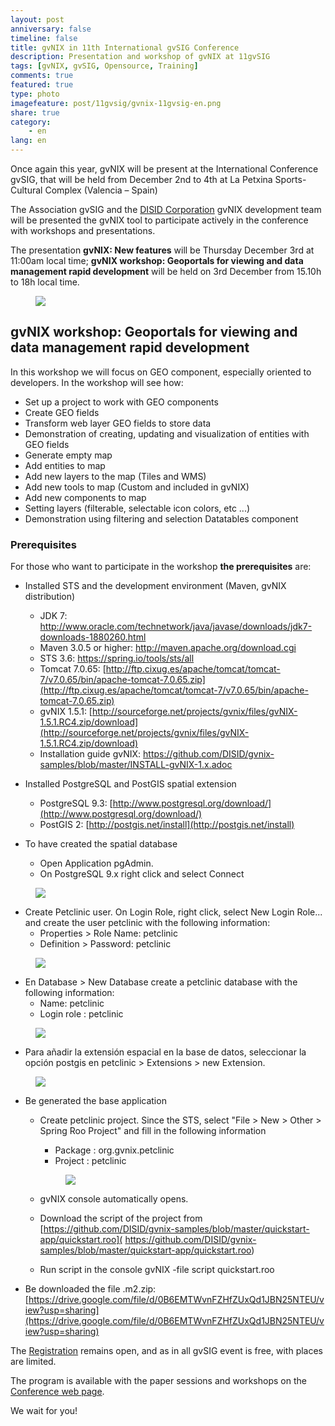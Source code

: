 ```yaml
---
layout: post
anniversary: false
timeline: false
title: gvNIX in 11th International gvSIG Conference
description: Presentation and workshop of gvNIX at 11gvSIG
tags: [gvNIX, gvSIG, Opensource, Training]
comments: true
featured: true
type: photo
imagefeature: post/11gvsig/gvnix-11gvsig-en.png
share: true
category:
    - en
lang: en
---
```


Once again this year, gvNIX will be present at the International Conference gvSIG,
that will be held from December 2nd to 4th at La Petxina Sports-Cultural Complex (Valencia – Spain)

The Association gvSIG and the [DISID Corporation](http://www.disid.com) gvNIX development team
will be presented the gvNIX tool to participate actively in the conference with workshops and presentations.

The presentation **gvNIX: New features** will be Thursday December 3rd at 11:00am local time;
**gvNIX workshop: Geoportals for viewing and data management rapid development**
will be held on 3rd December from 15.10h to 18h local time.

<div class="row">
<div class="col-md-offset-3 col-md-6 col-xs-12">
<figure>
  <img src="{{ site.url }}/images/post/11gvsig/gvnix-11gvsig-en.png">
</figure>
</div>
</div>

## gvNIX workshop: Geoportals for viewing and data management rapid development

In this workshop we will focus on GEO component, especially oriented to developers.
In the workshop will see how:

* Set up a project to work with GEO components
* Create GEO fields
* Transform web layer GEO fields to store data
* Demonstration of creating, updating and visualization of entities with GEO fields
* Generate empty map
* Add entities to map
* Add new layers to the map (Tiles and WMS)
* Add new tools to map (Custom and included in gvNIX)
* Add new components to map
* Setting layers (filterable, selectable icon colors, etc ...)
* Demonstration using filtering and selection Datatables component

### Prerequisites

For those who want to participate in the workshop **the prerequisites** are:

* Installed STS and the development environment (Maven, gvNIX distribution)
  * JDK 7: <a href="http://www.oracle.com/technetwork/java/javase/downloads/jdk7-downloads-1880260.html">http://www.oracle.com/technetwork/java/javase/downloads/jdk7-downloads-1880260.html</a>
  * Maven 3.0.5 or higher: <a href="http://maven.apache.org/download.cgi">http://maven.apache.org/download.cgi</a>
  * STS 3.6: <a href="https://spring.io/tools/sts/all">https://spring.io/tools/sts/all</a>
  * Tomcat 7.0.65: [http://ftp.cixug.es/apache/tomcat/tomcat-7/v7.0.65/bin/apache-tomcat-7.0.65.zip](http://ftp.cixug.es/apache/tomcat/tomcat-7/v7.0.65/bin/apache-tomcat-7.0.65.zip)
  * gvNIX 1.5.1: [http://sourceforge.net/projects/gvnix/files/gvNIX-1.5.1.RC4.zip/download](http://sourceforge.net/projects/gvnix/files/gvNIX-1.5.1.RC4.zip/download)
  * Installation guide gvNIX: <a href="https://github.com/DISID/gvnix-samples/blob/master/INSTALL-gvNIX-1.x.adoc" target="_blank"> https://github.com/DISID/gvnix-samples/blob/master/INSTALL-gvNIX-1.x.adoc</a>

* Installed PostgreSQL and PostGIS spatial extension
  * PostgreSQL 9.3: [http://www.postgresql.org/download/](http://www.postgresql.org/download/)
  * PostGIS 2: [http://postgis.net/install](http://postgis.net/install)

* To have created the spatial database
  * Open Application pgAdmin.
  * On PostgreSQL 9.x right click and select Connect

<div class="col-md-12">
<figure>
  <img src="{{ site.url }}/images/post/prerequisites/01pgadmin-connect.png">
</figure>
</div>

* Create Petclinic user. On Login Role, right click, select New Login Role... and create the user petclinic with the following information:
  * Properties > Role Name: petclinic
  * Definition > Password: petclinic

<div class="col-md-12">
<figure>
  <img src="{{ site.url }}/images/post/prerequisites/02pgadmin-new-role.png">
</figure>
</div>

* En Database > New Database create a petclinic database with the following information:
  * Name: petclinic
  * Login role : petclinic

<div class="col-md-12">
<figure>
  <img src="{{ site.url }}/images/post/prerequisites/03pgadmin-new-database.png">
</figure>
</div>

* Para añadir la extensión espacial en la base de datos, seleccionar la opción postgis en petclinic > Extensions > new Extension.

<div class="col-md-12">
<figure>
  <img src="{{ site.url }}/images/post/prerequisites/04pgadmin-new-extension.png">
</figure>
</div>

* Be generated the base application
  * Create petclinic project. Since the STS, select "File > New > Other > Spring Roo Project" and fill in the following information
    * Package : org.gvnix.petclinic
    * Project : petclinic

    <div class="col-md-12">
    <figure>
      <img src="{{ site.url }}/images/post/prerequisites/05create-new-project.png">
    </figure>
    </div>

  * gvNIX console automatically opens.
  * Download the script of the project from [https://github.com/DISID/gvnix-samples/blob/master/quickstart-app/quickstart.roo]( https://github.com/DISID/gvnix-samples/blob/master/quickstart-app/quickstart.roo)
  * Run script in the console gvNIX -file script quickstart.roo

* Be downloaded the file .m2.zip: [https://drive.google.com/file/d/0B6EMTWvnFZHfZUxQd1JBN25NTEU/view?usp=sharing](https://drive.google.com/file/d/0B6EMTWvnFZHfZUxQd1JBN25NTEU/view?usp=sharing)

The [Registration](http://www.gvsig.com/en/events/gvsig-conference/11th-gvsig-conference/registration) remains open,
and as in all gvSIG event is free, with places are limited.

The program is available with the paper sessions and workshops on
the [Conference web page](http://www.gvsig.com/en/web/guest/events/gvsig-conference/11th-international-gvsig-conference).

We wait for you!
